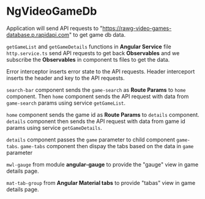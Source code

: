 # NgVideoGameDb

Application will send API requests to "https://rawg-video-games-database.p.rapidapi.com" to get game db data.

`getGameList` and `getGameDetails` functions in **Angular Service** file `http.service.ts` send API requests to get back **Observables** and we subscribe the **Observables** in component ts files to get the data.

Error interceptor inserts error state to the API requests. Header interceport inserts the header and key to the API requests.

`search-bar` component sends the `game-search` as **Route Params** to `home` component. Then `home` component sends the API request with data from `game-search` params using service `getGameList`. 

`home` component sends the game id as **Route Params** to `details` component. `details` component then sends the API request with data from game id params using service `getGameDetails`.

`details` component passes the `game` parameter to child component `game-tabs`. `game-tabs` component then dispay the tabs based on the data in `game` parameter

`mwl-gauge` from module **angular-gauge** to provide the "gauge" view in game details page.

`mat-tab-group` from **Angular Material tabs** to provide "tabas" view in game details page.





